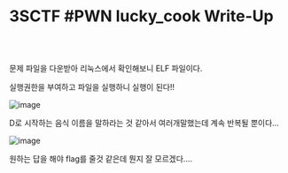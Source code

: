 <!DOCTYPE html>
<html>
<head>
        <link rel="stylesheet" type="text/css" href="sytle.css">
</head>
<body>
        <h1>3SCTF #PWN lucky_cook Write-Up</h1>
</body>
<br>
<br>
</html>

문제 파일을 다운받아 리눅스에서 확인해보니 ELF 파일이다.

실행권한을 부여하고 파일을 실행하니 실행이 된다!!

![image](https://github.com/user-attachments/assets/479ead6c-d6ef-4923-a40a-9ddbdaac672f)

D로 시작하는 음식 이름을 말하라는 것 같아서 여러개말했는데 계속 반복될 뿐이다...

![image](https://github.com/user-attachments/assets/b9639fc7-22f4-4927-a0c8-df7be3163f91)

원하는 답을 해야 flag를 줄것 같은데 뭔지 잘 모르겠다....
